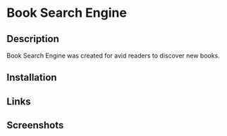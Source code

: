 # Book Search Engine

## Description
Book Search Engine was created for avid readers to discover new books.

## Installation

## Links

## Screenshots
